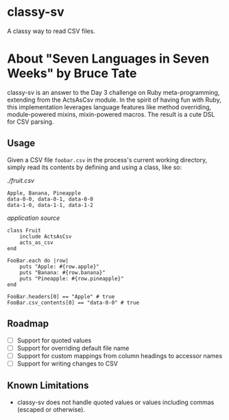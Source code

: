 # classy-sv
A classy way to read CSV files.

# About "Seven Languages in Seven Weeks" by Bruce Tate
classy-sv is an answer to the Day 3 challenge on Ruby meta-programming, extending from the ActsAsCsv module. In the spirit of having fun with Ruby, this implementation leverages language features like method overriding, module-powered mixins, mixin-powered macros. The result is a cute DSL for CSV parsing.

## Usage
Given a CSV file `foobar.csv` in the process's current working directory, simply read its contents by defining and using a class, like so:

_./fruit.csv_
```
Apple, Banana, Pineapple
data-0-0, data-0-1, data-0-0
data-1-0, data-1-1, data-1-2
```

_application source_
```
class Fruit
    include ActsAsCsv
    acts_as_csv
end

FooBar.each do |row|
    puts "Apple: #{row.apple}"
    puts "Banana: #{row.banana}"
    puts "Pineapple: #{row.pineapple}"
end

FooBar.headers[0] == "Apple" # true
FooBar.csv_contents[0] == "data-0-0" # true
```

## Roadmap
- [ ] Support for quoted values
- [ ] Support for overriding default file name
- [ ] Support for custom mappings from column headings to accessor names
- [ ] Support for writing changes to CSV

## Known Limitations
- classy-sv does not handle quoted values or values including commas (escaped or otherwise).

